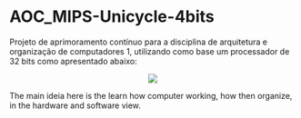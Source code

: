 # AOC_MIPS-Unicycle-4bits

Projeto de aprimoramento contínuo para a disciplina de arquitetura e organização de computadores 1, utilizando como base um processador de 32 bits como apresentado abaixo:

<p align = "center">
<img src="https://i.stack.imgur.com/yKd5c.png"> </img>
</p>

The main ideia here is the learn how computer working, how then organize, in the hardware and software view.